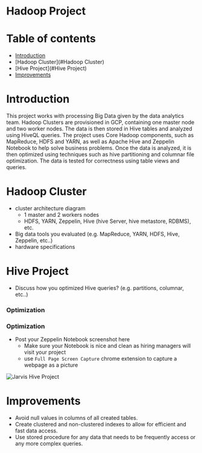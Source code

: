 # Hadoop Project
# Table of contents
* [Introduction](#Introduction)
* [Hadoop Cluster](#Hadoop Cluster)
* [Hive Project](#Hive Project)
* [Improvements](#Improvements)

# Introduction
This project works with processing Big Data given by the data analytics team. Hadoop Clusters are
provisioned in GCP, containing one master node and two worker nodes. The data is then stored in
Hive tables and analyzed using HiveQL queries. The project uses Core Hadoop components, such as MapReduce, HDFS and
YARN, as well as Apache Hive and Zeppelin Notebook to help solve business problems. Once the data
is analyzed, it is then optimized using techniques such as hive partitioning and columnar file optimization.
The data is tested for correctness using table views and queries.

# Hadoop Cluster
- cluster architecture diagram
    - 1 master and 2 workers nodes
    - HDFS, YARN, Zeppelin, Hive (hive Server, hive metastore, RDBMS), etc.
- Big data tools you evaluated (e.g. MapReduce, YARN, HDFS, Hive, Zeppelin, etc..)
- hardware specifications

# Hive Project
- Discuss how you optimized Hive queries? (e.g. partitions, columnar, etc..)

### Optimization

### Optimization


- Post your Zeppelin Notebook screenshot here
    - Make sure your Notebook is nice and clean as hiring managers will visit your project
    - use `Full Page Screen Capture` chrome extension to capture a webpage as a picture

![Jarvis Hive Project](/assets/JarvisHiveProject.png)

# Improvements
- Avoid null values in columns of all created tables.
- Create clustered and non-clustered indexes to allow for efficient and fast data access.
- Use stored procedure for any data that needs to be frequently access or any more complex queries.